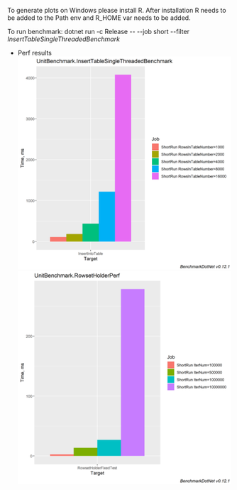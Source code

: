 To generate plots on Windows please install R.
After installation R needs to be added to the Path env and R_HOME var needs to be added.


To run benchmark:
dotnet run -c Release -- --job short --filter *InsertTableSingleThreadedBenchmark*

* Perf results
![Alt text](BenchmarkDotNet.Artifacts/results/UnitBenchmark.InsertTableSingleThreadedBenchmark-barplot.png?raw=true "Insert into table Table, single threaded.")
![Alt text](BenchmarkDotNet.Artifacts/results/UnitBenchmark.RowsetHolderPerf-barplot.png?raw=true "Insert into RowSetHolder.")
